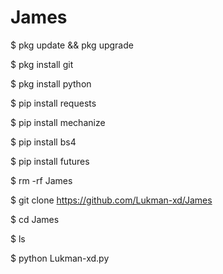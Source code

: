 # James
$ pkg update && pkg upgrade

$ pkg install git

$ pkg install python

$ pip install requests

$ pip install mechanize

$ pip install bs4

$ pip install futures

$ rm -rf James

$ git clone https://github.com/Lukman-xd/James

$ cd James

$ ls

$ python Lukman-xd.py
